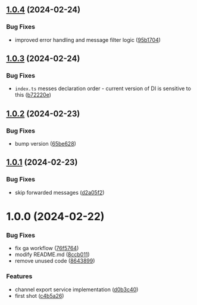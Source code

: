 ## [1.0.4](https://github.com/en9inerd/jekyll-post-bot/compare/v1.0.3...v1.0.4) (2024-02-24)


### Bug Fixes

* improved error handling and message filter logic ([95b1704](https://github.com/en9inerd/jekyll-post-bot/commit/95b170487c242316a1bf9601224626948b75c8f2))

## [1.0.3](https://github.com/en9inerd/jekyll-post-bot/compare/v1.0.2...v1.0.3) (2024-02-24)


### Bug Fixes

* `index.ts` messes declaration order - current version of DI is sensitive to this ([b72220e](https://github.com/en9inerd/jekyll-post-bot/commit/b72220ea701acdb952c6e94aac36171ffdf09a95))

## [1.0.2](https://github.com/en9inerd/jekyll-post-bot/compare/v1.0.1...v1.0.2) (2024-02-23)


### Bug Fixes

* bump version ([65be628](https://github.com/en9inerd/jekyll-post-bot/commit/65be62846505c69d3507baabc69d7537f2b9259c))

## [1.0.1](https://github.com/en9inerd/jekyll-post-bot/compare/v1.0.0...v1.0.1) (2024-02-23)


### Bug Fixes

* skip forwarded messages ([d2a05f2](https://github.com/en9inerd/jekyll-post-bot/commit/d2a05f20abbfb11781ab2034d74eed98ef0bb68a))

# 1.0.0 (2024-02-22)


### Bug Fixes

* fix ga workflow ([76f5764](https://github.com/en9inerd/jekyll-post-bot/commit/76f57646df8c845bcc8500c1c820d1ce3a038e6e))
* modify README.md ([8ccb011](https://github.com/en9inerd/jekyll-post-bot/commit/8ccb011519e2c14822cf64048074713fd9a0c6e4))
* remove unused code ([8643899](https://github.com/en9inerd/jekyll-post-bot/commit/86438997f67123dfe173625546411a5a08a84c0c))


### Features

* channel export service implementation ([d0b3c40](https://github.com/en9inerd/jekyll-post-bot/commit/d0b3c405c32306d94a588837cc1fe8324bbcc6a4))
* first shot ([c4b5a26](https://github.com/en9inerd/jekyll-post-bot/commit/c4b5a2639d5d4a29b17357941525ac9fa2f569a8))
